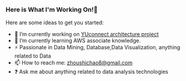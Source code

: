 ### Here is What I'm Working On!👋


Here are some ideas to get you started:

- 🔭 I’m currently working on [YUconnect architecture project](https://github.com/sczhou0705/IA-FinalProject-YUconnect)
- 🌱 I’m currently learning AWS associate knowledge.
- ⚡ Passionate in Data Mining, Database,Data Visualization, anything related to Data
- 📫 How to reach me: zhoushichao8@gmail.com
- ❓ Ask me about anything related to data analysis technologies
